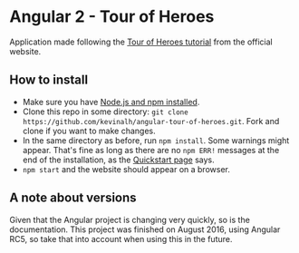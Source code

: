 # Angular 2 - Tour of Heroes

Application made following the [Tour of Heroes tutorial](https://angular.io/docs/ts/latest/tutorial/) from the official website.

## How to install
- Make sure you have [Node.js and npm installed](https://nodejs.org/en/download/current/).
- Clone this repo in some directory: `git clone https://github.com/kevinalh/angular-tour-of-heroes.git`. Fork and clone if you want to make changes.
- In the same directory as before, run `npm install`. Some warnings might appear. That's fine as long as there are no `npm ERR!` messages at the end of the installation, as the [Quickstart page](https://angular.io/docs/ts/latest/quickstart.html) says.
- `npm start` and the website should appear on a browser.

## A note about versions
Given that the Angular project is changing very quickly, so is the documentation. This project was finished on August 2016, using Angular RC5, so take that into account when using this in the future.
